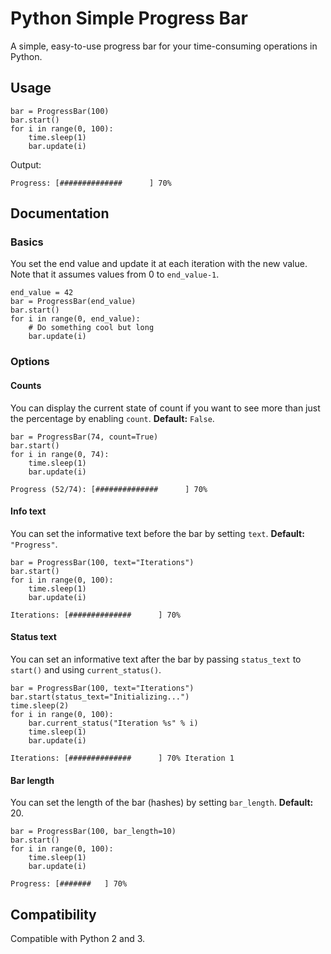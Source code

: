 # Python Simple Progress Bar

A simple, easy-to-use progress bar for your time-consuming operations in Python.

## Usage
````
bar = ProgressBar(100)
bar.start()
for i in range(0, 100):
    time.sleep(1)
    bar.update(i)
````
Output:

````
Progress: [##############      ] 70%
````

## Documentation
### Basics
You set the end value and update it at each iteration with the new value. Note that it assumes values from 0 to `end_value-1`.

````
end_value = 42
bar = ProgressBar(end_value)
bar.start()
for i in range(0, end_value):
    # Do something cool but long
    bar.update(i)
````

### Options

#### Counts
You can display the current state of count if you want to see more than just the percentage by enabling `count`. **Default:** `False`.

````
bar = ProgressBar(74, count=True)
bar.start()
for i in range(0, 74):
    time.sleep(1) 
    bar.update(i)
````
````
Progress (52/74): [##############      ] 70%
````


#### Info text
You can set the informative text before the bar by setting `text`. **Default:** `"Progress"`.

````
bar = ProgressBar(100, text="Iterations")
bar.start()
for i in range(0, 100):
    time.sleep(1)
    bar.update(i)
````
````
Iterations: [##############      ] 70%
````


#### Status text
You can set an informative text after the bar by passing `status_text` to `start()` and using `current_status()`.

````
bar = ProgressBar(100, text="Iterations")
bar.start(status_text="Initializing...")
time.sleep(2)
for i in range(0, 100):
	bar.current_status("Iteration %s" % i)
    time.sleep(1)
    bar.update(i)
````
````
Iterations: [##############      ] 70% Iteration 1
````


#### Bar length
You can set the length of the bar (hashes) by setting `bar_length`. **Default:** 20.

````
bar = ProgressBar(100, bar_length=10)
bar.start()
for i in range(0, 100):
    time.sleep(1)
    bar.update(i)
````
````
Progress: [#######   ] 70%
````

## Compatibility
Compatible with Python 2 and 3.